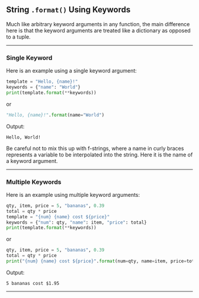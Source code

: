 ## String `.format()` Using Keywords

Much like arbitrary keyword arguments in any function, the main difference
here is that the keyword arguments are treated like a dictionary as opposed to
a tuple.

---

### Single Keyword

Here is an example using a single keyword argument:

```python
template = "Hello, {name}!"
keywords = {"name": "World"}
print(template.format(**keywords))
```

or

```python
"Hello, {name}!".format(name="World")
```

Output:

```
Hello, World!
```

Be careful not to mix this up with f-strings, where a name in curly braces
represents a variable to be interpolated into the string. Here it is the name
of a keyword argument.

---

### Multiple Keywords

Here is an example using multiple keyword arguments:

```python
qty, item, price = 5, "bananas", 0.39
total = qty * price
template = "{num} {name} cost ${price}"
keywords = {"num": qty, "name": item, "price": total}
print(template.format(**keywords))
```

or

```python
qty, item, price = 5, "bananas", 0.39
total = qty * price
print("{num} {name} cost ${price}".format(num=qty, name=item, price=total))
```

Output:

```
5 bananas cost $1.95
```

---
